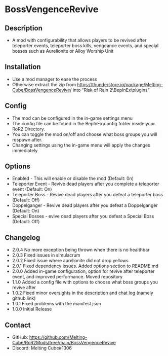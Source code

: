 # BossVengenceRevive

## Description 
- A mod with configurability that allows players to be revived after teleporter events, teleporter boss kills, vengeance events, and special bosses such as Aurelionite or  Alloy Worship Unit

## Installation
- Use a mod manager to ease the process
- Otherwise extract the zip from https://thunderstore.io/package/Melting-Cube/BossVengenceRevive/ into “Risk of Rain 2\BepInEx\plugins”

## Config
 - The mod can be configured in the in-game settings menu
 - The config file can be found in the BepInEx\config folder inside your RoR2 Directory.
 - You can toggle the mod on/off and choose what boss groups you will respawn after.
 - Changing settings using the in-game menu will apply the changes immediately

## Options
- Enabled - This will enable or disable the mod (Default: 0n)
- Teleporter Event - Revive dead players after you complete a teleporter event (Default: On)
- Teleporter Boss - Revive dead players after you defeat a teleporter boss (Default: Off)
- Doppelganger - Revive dead players after you defeat a Doppelganger (Default: On)
- Special Bosses - evive dead players after you defeat a Special Boss (Default: Off)

## Changelog
- 2.0.4 No more exception being thrown when there is no healthbar
- 2.0.3 Fixed issues in simulacrum
- 2.0.2 Fixed issue where aurelionite did not drop yellows
- 2.0.1 Fixed dependency issues. Added options section to README.md
- 2.0.0 Added in-game configuration, option for revive after teleporter event, and improved performance. Moved repository
- 1.1.0 Added a config file with options to choose what boss groups you revive after
- 1.0.2 Fixed minor oversights in the description and chat log (namely github link)
- 1.0.1 Fixed problems with the manifest.json
- 1.0.0 Initial Release

## Contact
- GitHub: https://github.com/Melting-Cube/RoR2Mods/tree/main/BossVengenceRevive
- Discord: Melting Cube#1306
